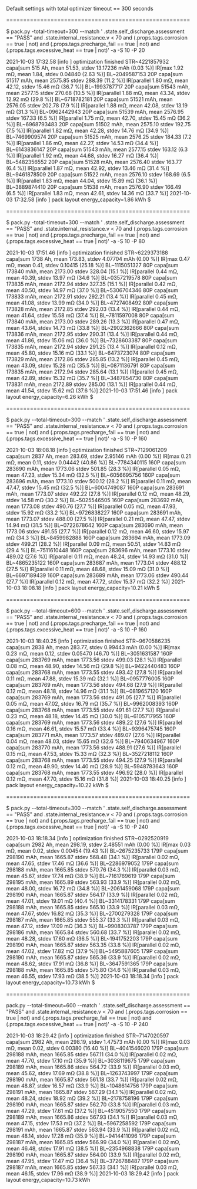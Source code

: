 Default settings with total optimizer timeout == 300 seconds

======================================================

$ pack.py -total-timeout=300 --match '
.state.self_discharge.assessment == "PASS" and 
.state.internal_resistance.v < 70 and 
(.props.tags.corrosion == true | not) and 
(.props.tags.precharge_fail == true | not) and 
(.props.tags.excessive_heat == true | not)' -a -S 10 -P 20

2021-10-03 17:32.58 [info     ] optimization finished
STR~4221857932	capa[sum   515 Ah, mean 51.53, stdev 13.17236 mAh (0.03 %)]	IR[max 1.92 mΩ, mean 1.84, stdev 0.04840 (2.63 %)]
	BL~2049587153	20P	capa[sum 51517 mAh, mean 2575.85 stdev 288.39 (11.2 %)]	IR[parallel 1.80 mΩ, mean 42.12, stdev 15.46 mΩ (36.7 %)]
	BL~1993787717	20P	capa[sum 51543 mAh, mean 2577.15 stdev 270.68 (10.5 %)]	IR[parallel 1.88 mΩ, mean 43.34, stdev 12.92 mΩ (29.8 %)]
	BL~6718782181	20P	capa[sum 51521 mAh, mean 2576.05 stdev 202.78 (7.9 %)]	IR[parallel 1.88 mΩ, mean 42.08, stdev 13.19 mΩ (31.3 %)]
	BL~0962442943	20P	capa[sum 51539 mAh, mean 2576.95 stdev 167.33 (6.5 %)]	IR[parallel 1.75 mΩ, mean 42.70, stdev 15.45 mΩ (36.2 %)]
	BL~6968793483	20P	capa[sum 51502 mAh, mean 2575.10 stdev 192.75 (7.5 %)]	IR[parallel 1.82 mΩ, mean 42.28, stdev 14.76 mΩ (34.9 %)]
	BL~7469909574	20P	capa[sum 51525 mAh, mean 2576.25 stdev 184.33 (7.2 %)]	IR[parallel 1.86 mΩ, mean 42.27, stdev 14.53 mΩ (34.4 %)]
	BL~6143836147	20P	capa[sum 51543 mAh, mean 2577.15 stdev 163.12 (6.3 %)]	IR[parallel 1.92 mΩ, mean 44.68, stdev 16.27 mΩ (36.4 %)]
	BL~5482356552	20P	capa[sum 51528 mAh, mean 2576.40 stdev 163.77 (6.4 %)]	IR[parallel 1.87 mΩ, mean 42.92, stdev 13.46 mΩ (31.4 %)]
	BL~9461878509	20P	capa[sum 51522 mAh, mean 2576.10 stdev 168.69 (6.5 %)]	IR[parallel 1.83 mΩ, mean 44.04, stdev 15.89 mΩ (36.1 %)]
	BL~3889874410	20P	capa[sum 51538 mAh, mean 2576.90 stdev 166.49 (6.5 %)]	IR[parallel 1.83 mΩ, mean 42.61, stdev 14.36 mΩ (33.7 %)]
2021-10-03 17:32.58 [info     ] pack layout                    energy_capacity=1.86 kWh
$

======================================================

$ pack.py -total-timeout=300 --match '
.state.self_discharge.assessment == "PASS" and 
.state.internal_resistance.v < 70 and 
(.props.tags.corrosion == true | not) and 
(.props.tags.precharge_fail == true | not) and 
(.props.tags.excessive_heat == true | not)' -a -S 10 -P 80

2021-10-03 17:51.46 [info     ] optimization finished
STR~6229373188	capa[sum  1738 Ah, mean 173.83, stdev 4.07704 mAh (0.00 %)]	IR[max 0.47 mΩ, mean 0.41, stdev 0.10415 (25.18 %)]
	BL~1115051327	80P	capa[sum 173840 mAh, mean 2173.00 stdev 328.04 (15.1 %)]	IR[parallel 0.44 mΩ, mean 40.39, stdev 13.97 mΩ (34.6 %)]
	BL~0357219578	80P	capa[sum 173835 mAh, mean 2172.94 stdev 327.35 (15.1 %)]	IR[parallel 0.42 mΩ, mean 40.50, stdev 14.97 mΩ (37.0 %)]
	BL~5306704346	80P	capa[sum 173833 mAh, mean 2172.91 stdev 292.21 (13.4 %)]	IR[parallel 0.45 mΩ, mean 41.08, stdev 13.99 mΩ (34.0 %)]
	BL~4727408492	80P	capa[sum 173828 mAh, mean 2172.85 stdev 292.03 (13.4 %)]	IR[parallel 0.44 mΩ, mean 41.64, stdev 15.58 mΩ (37.4 %)]
	BL~7811597008	80P	capa[sum 173840 mAh, mean 2173.00 stdev 289.26 (13.3 %)]	IR[parallel 0.47 mΩ, mean 43.64, stdev 14.73 mΩ (33.8 %)]
	BL~2902362666	80P	capa[sum 173836 mAh, mean 2172.95 stdev 290.31 (13.4 %)]	IR[parallel 0.44 mΩ, mean 41.86, stdev 15.06 mΩ (36.0 %)]
	BL~7328603387	80P	capa[sum 173835 mAh, mean 2172.94 stdev 291.25 (13.4 %)]	IR[parallel 0.12 mΩ, mean 45.80, stdev 15.16 mΩ (33.1 %)]
	BL~6473723074	80P	capa[sum 173829 mAh, mean 2172.86 stdev 285.85 (13.2 %)]	IR[parallel 0.45 mΩ, mean 43.09, stdev 15.28 mΩ (35.5 %)]
	BL~0871136791	80P	capa[sum 173835 mAh, mean 2172.94 stdev 285.64 (13.1 %)]	IR[parallel 0.45 mΩ, mean 42.89, stdev 15.32 mΩ (35.7 %)]
	BL~3487854730	80P	capa[sum 173831 mAh, mean 2172.89 stdev 285.00 (13.1 %)]	IR[parallel 0.44 mΩ, mean 41.54, stdev 15.62 mΩ (37.6 %)]
2021-10-03 17:51.46 [info     ] pack layout                    energy_capacity=6.26 kWh
$



======================================================

$ pack.py --total-timeout=300 --match '
.state.self_discharge.assessment == "PASS" and 
.state.internal_resistance.v < 70 and 
(.props.tags.corrosion == true | not) and 
(.props.tags.precharge_fail == true | not) and 
(.props.tags.excessive_heat == true | not)' -a -S 10 -P 160

2021-10-03 18:08.18 [info     ] optimization finished
STR~7129061209	capa[sum  2837 Ah, mean 283.69, stdev 2.95146 mAh (0.00 %)]	IR[max 0.21 mΩ, mean 0.11, stdev 0.04442 (40.86 %)]
	BL~7784340115	160P	capa[sum 283690 mAh, mean 1773.06 stdev 501.85 (28.3 %)]	IR[parallel 0.05 mΩ, mean 47.23, stdev 15.34 mΩ (32.5 %)]
	BL~6056695756	160P	capa[sum 283696 mAh, mean 1773.10 stdev 500.12 (28.2 %)]	IR[parallel 0.11 mΩ, mean 47.47, stdev 15.45 mΩ (32.5 %)]
	BL~6004749087	160P	capa[sum 283691 mAh, mean 1773.07 stdev 492.22 (27.8 %)]	IR[parallel 0.12 mΩ, mean 48.29, stdev 14.58 mΩ (30.2 %)]
	BL~5025546505	160P	capa[sum 283692 mAh, mean 1773.08 stdev 490.76 (27.7 %)]	IR[parallel 0.05 mΩ, mean 47.93, stdev 15.92 mΩ (33.2 %)]
	BL~9726838227	160P	capa[sum 283691 mAh, mean 1773.07 stdev 488.00 (27.5 %)]	IR[parallel 0.21 mΩ, mean 47.47, stdev 14.94 mΩ (31.5 %)]
	BL~0722678642	160P	capa[sum 283690 mAh, mean 1773.06 stdev 491.55 (27.7 %)]	IR[parallel 0.12 mΩ, mean 46.60, stdev 15.97 mΩ (34.3 %)]
	BL~8459982888	160P	capa[sum 283694 mAh, mean 1773.09 stdev 499.21 (28.2 %)]	IR[parallel 0.09 mΩ, mean 50.51, stdev 14.83 mΩ (29.4 %)]
	BL~7511610448	160P	capa[sum 283696 mAh, mean 1773.10 stdev 489.02 (27.6 %)]	IR[parallel 0.11 mΩ, mean 48.24, stdev 14.93 mΩ (31.0 %)]
	BL~4865235122	160P	capa[sum 283687 mAh, mean 1773.04 stdev 488.12 (27.5 %)]	IR[parallel 0.11 mΩ, mean 48.68, stdev 15.09 mΩ (31.0 %)]
	BL~6697189439	160P	capa[sum 283689 mAh, mean 1773.06 stdev 490.44 (27.7 %)]	IR[parallel 0.12 mΩ, mean 47.72, stdev 15.37 mΩ (32.2 %)]
2021-10-03 18:08.18 [info     ] pack layout                    energy_capacity=10.21 kWh
$


======================================================

$ pack.py --total-timeout=600 --match '
.state.self_discharge.assessment == "PASS" and 
.state.internal_resistance.v < 70 and 
(.props.tags.corrosion == true | not) and 
(.props.tags.precharge_fail == true | not) and 
(.props.tags.excessive_heat == true | not)' -a -S 10 -P 160


2021-10-03 18:40.25 [info     ] optimization finished
STR~9670586235	capa[sum  2838 Ah, mean 283.77, stdev 0.99443 mAh (0.00 %)]	IR[max 0.23 mΩ, mean 0.12, stdev 0.05470 (46.70 %)]
	BL~3051631587	160P	capa[sum 283769 mAh, mean 1773.56 stdev 499.03 (28.1 %)]	IR[parallel 0.08 mΩ, mean 48.90, stdev 14.56 mΩ (29.8 %)]
	BL~9422440483	160P	capa[sum 283768 mAh, mean 1773.55 stdev 493.42 (27.8 %)]	IR[parallel 0.11 mΩ, mean 47.88, stdev 15.39 mΩ (32.1 %)]
	BL~0957776005	160P	capa[sum 283769 mAh, mean 1773.56 stdev 494.68 (27.9 %)]	IR[parallel 0.12 mΩ, mean 48.18, stdev 14.96 mΩ (31.1 %)]
	BL~0819657120	160P	capa[sum 283769 mAh, mean 1773.56 stdev 491.05 (27.7 %)]	IR[parallel 0.05 mΩ, mean 47.02, stdev 16.79 mΩ (35.7 %)]
	BL~9962008393	160P	capa[sum 283768 mAh, mean 1773.55 stdev 491.61 (27.7 %)]	IR[parallel 0.23 mΩ, mean 48.18, stdev 14.45 mΩ (30.0 %)]
	BL~6105717955	160P	capa[sum 283769 mAh, mean 1773.56 stdev 489.22 (27.6 %)]	IR[parallel 0.16 mΩ, mean 46.61, stdev 15.57 mΩ (33.4 %)]
	BL~9396475745	160P	capa[sum 283771 mAh, mean 1773.57 stdev 489.07 (27.6 %)]	IR[parallel 0.04 mΩ, mean 48.03, stdev 15.65 mΩ (32.6 %)]
	BL~7940634967	160P	capa[sum 283770 mAh, mean 1773.56 stdev 488.91 (27.6 %)]	IR[parallel 0.15 mΩ, mean 47.53, stdev 15.33 mΩ (32.3 %)]
	BL~3527218112	160P	capa[sum 283768 mAh, mean 1773.55 stdev 494.25 (27.9 %)]	IR[parallel 0.12 mΩ, mean 49.90, stdev 14.40 mΩ (28.9 %)]
	BL~5948783643	160P	capa[sum 283768 mAh, mean 1773.55 stdev 496.92 (28.0 %)]	IR[parallel 0.12 mΩ, mean 47.70, stdev 15.16 mΩ (31.8 %)]
2021-10-03 18:40.25 [info     ] pack layout                    energy_capacity=10.22 kWh
$

======================================================

$ pack.py --total-timeout=300 --match '
.state.self_discharge.assessment == "PASS" and 
.state.internal_resistance.v < 70 and 
(.props.tags.corrosion == true | not) and 
(.props.tags.precharge_fail == true | not) and 
(.props.tags.excessive_heat == true | not)' -a -S 10 -P 240

2021-10-03 18:18.34 [info     ] optimization finished
STR~0292520919	capa[sum  2982 Ah, mean 298.19, stdev 2.48551 mAh (0.00 %)]	IR[max 0.03 mΩ, mean 0.02, stdev 0.00454 (19.43 %)]
	BL~2675235733	179P	capa[sum 298190 mAh, mean 1665.87 stdev 568.48 (34.1 %)]	IR[parallel 0.02 mΩ, mean 47.65, stdev 17.46 mΩ (36.6 %)]
	BL~2286979052	179P	capa[sum 298188 mAh, mean 1665.85 stdev 570.76 (34.3 %)]	IR[parallel 0.03 mΩ, mean 45.67, stdev 17.74 mΩ (38.9 %)]
	BL~7161769619	179P	capa[sum 298195 mAh, mean 1665.89 stdev 563.93 (33.9 %)]	IR[parallel 0.02 mΩ, mean 48.00, stdev 16.72 mΩ (34.8 %)]
	BL~2061459068	179P	capa[sum 298190 mAh, mean 1665.87 stdev 564.17 (33.9 %)]	IR[parallel 0.02 mΩ, mean 47.01, stdev 19.01 mΩ (40.4 %)]
	BL~3314178331	179P	capa[sum 298188 mAh, mean 1665.85 stdev 565.10 (33.9 %)]	IR[parallel 0.03 mΩ, mean 47.67, stdev 16.82 mΩ (35.3 %)]
	BL~2700279328	179P	capa[sum 298187 mAh, mean 1665.85 stdev 555.37 (33.3 %)]	IR[parallel 0.03 mΩ, mean 47.12, stdev 17.09 mΩ (36.3 %)]
	BL~9908303787	179P	capa[sum 298186 mAh, mean 1665.84 stdev 560.68 (33.7 %)]	IR[parallel 0.02 mΩ, mean 48.28, stdev 17.60 mΩ (36.5 %)]
	BL~1941752203	179P	capa[sum 298190 mAh, mean 1665.87 stdev 563.35 (33.8 %)]	IR[parallel 0.02 mΩ, mean 47.02, stdev 17.82 mΩ (37.9 %)]
	BL~5495887605	179P	capa[sum 298190 mAh, mean 1665.87 stdev 565.36 (33.9 %)]	IR[parallel 0.02 mΩ, mean 48.62, stdev 17.91 mΩ (36.8 %)]
	BL~3647591365	179P	capa[sum 298188 mAh, mean 1665.85 stdev 575.80 (34.6 %)]	IR[parallel 0.03 mΩ, mean 46.55, stdev 17.93 mΩ (38.5 %)]
2021-10-03 18:18.34 [info     ] pack layout                    energy_capacity=10.73 kWh
$

======================================================

pack.py --total-timeout=600 --match '
.state.self_discharge.assessment == "PASS" and 
.state.internal_resistance.v < 70 and 
(.props.tags.corrosion == true | not) and 
(.props.tags.precharge_fail == true | not) and 
(.props.tags.excessive_heat == true | not)' -a -S 10 -P 240

2021-10-03 18:29.42 [info     ] optimization finished
STR~7147020597	capa[sum  2982 Ah, mean 298.19, stdev 1.47573 mAh (0.00 %)]	IR[max 0.03 mΩ, mean 0.02, stdev 0.00380 (16.40 %)]
	BL~4041546020	179P	capa[sum 298188 mAh, mean 1665.85 stdev 567.11 (34.0 %)]	IR[parallel 0.02 mΩ, mean 47.70, stdev 17.10 mΩ (35.9 %)]
	BL~3038119675	179P	capa[sum 298189 mAh, mean 1665.86 stdev 564.72 (33.9 %)]	IR[parallel 0.03 mΩ, mean 45.62, stdev 17.69 mΩ (38.8 %)]
	BL~1263743997	179P	capa[sum 298190 mAh, mean 1665.87 stdev 561.18 (33.7 %)]	IR[parallel 0.02 mΩ, mean 48.87, stdev 16.57 mΩ (33.9 %)]
	BL~1048614756	179P	capa[sum 298191 mAh, mean 1665.87 stdev 567.29 (34.1 %)]	IR[parallel 0.02 mΩ, mean 48.24, stdev 18.92 mΩ (39.2 %)]
	BL~2178758196	179P	capa[sum 298190 mAh, mean 1665.87 stdev 562.70 (33.8 %)]	IR[parallel 0.03 mΩ, mean 47.29, stdev 17.61 mΩ (37.2 %)]
	BL~4519057550	179P	capa[sum 298189 mAh, mean 1665.86 stdev 567.93 (34.1 %)]	IR[parallel 0.03 mΩ, mean 47.15, stdev 17.53 mΩ (37.2 %)]
	BL~5967258592	179P	capa[sum 298191 mAh, mean 1665.87 stdev 563.94 (33.9 %)]	IR[parallel 0.02 mΩ, mean 48.14, stdev 17.28 mΩ (35.9 %)]
	BL~9414411096	179P	capa[sum 298187 mAh, mean 1665.85 stdev 566.99 (34.0 %)]	IR[parallel 0.02 mΩ, mean 46.48, stdev 17.91 mΩ (38.5 %)]
	BL~2354968838	179P	capa[sum 298190 mAh, mean 1665.87 stdev 564.00 (33.9 %)]	IR[parallel 0.02 mΩ, mean 47.95, stdev 17.47 mΩ (36.4 %)]
	BL~3726788487	179P	capa[sum 298187 mAh, mean 1665.85 stdev 567.33 (34.1 %)]	IR[parallel 0.03 mΩ, mean 46.15, stdev 17.96 mΩ (38.9 %)]
2021-10-03 18:29.42 [info     ] pack layout                    energy_capacity=10.73 kWh

